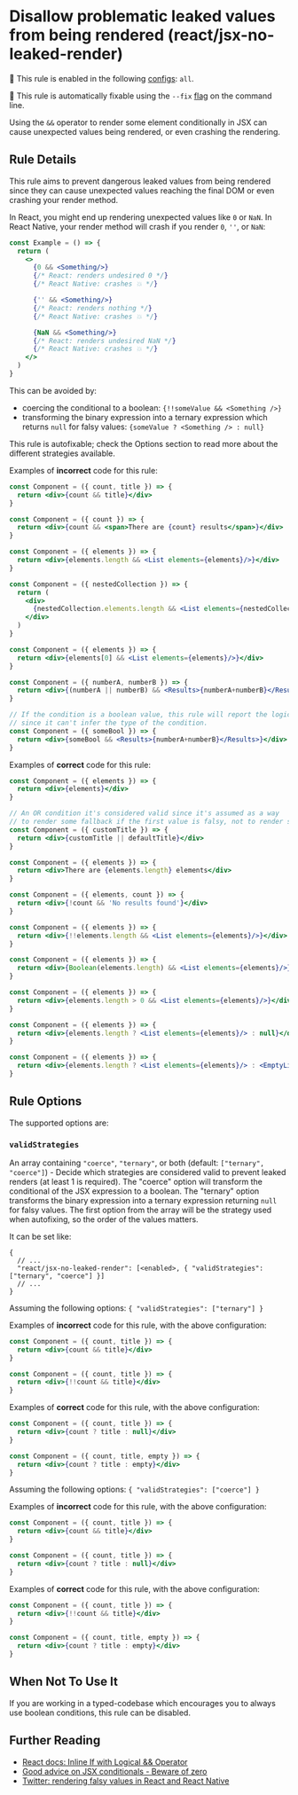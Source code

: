 # Disallow problematic leaked values from being rendered (react/jsx-no-leaked-render)

💼 This rule is enabled in the following [configs](https://github.com/jsx-eslint/eslint-plugin-react#shareable-configurations): `all`.

🔧 This rule is automatically fixable using the `--fix` [flag](https://eslint.org/docs/latest/user-guide/command-line-interface#--fix) on the command line.

Using the `&&` operator to render some element conditionally in JSX can cause unexpected values being rendered, or even crashing the rendering.

## Rule Details

This rule aims to prevent dangerous leaked values from being rendered since they can cause unexpected values reaching the final DOM or even crashing your render method.

In React, you might end up rendering unexpected values like `0` or `NaN`. In React Native, your render method will crash if you render `0`, `''`, or `NaN`:

```jsx
const Example = () => {
  return (
    <>
      {0 && <Something/>}
      {/* React: renders undesired 0 */}
      {/* React Native: crashes 💥 */}

      {'' && <Something/>}
      {/* React: renders nothing */}
      {/* React Native: crashes 💥 */}

      {NaN && <Something/>}
      {/* React: renders undesired NaN */}
      {/* React Native: crashes 💥 */}
    </>
  )
}
```

This can be avoided by:

- coercing the conditional to a boolean: `{!!someValue && <Something />}`
- transforming the binary expression into a ternary expression which returns `null` for falsy values: `{someValue ? <Something /> : null}`

This rule is autofixable; check the Options section to read more about the different strategies available.

Examples of **incorrect** code for this rule:

```jsx
const Component = ({ count, title }) => {
  return <div>{count && title}</div>
}
```

```jsx
const Component = ({ count }) => {
  return <div>{count && <span>There are {count} results</span>}</div>
}
```

```jsx
const Component = ({ elements }) => {
  return <div>{elements.length && <List elements={elements}/>}</div>
}
```

```jsx
const Component = ({ nestedCollection }) => {
  return (
    <div>
      {nestedCollection.elements.length && <List elements={nestedCollection.elements} />}
    </div>
  )
}
```

```jsx
const Component = ({ elements }) => {
  return <div>{elements[0] && <List elements={elements}/>}</div>
}
```

```jsx
const Component = ({ numberA, numberB }) => {
  return <div>{(numberA || numberB) && <Results>{numberA+numberB}</Results>}</div>
}
```

```jsx
// If the condition is a boolean value, this rule will report the logical expression
// since it can't infer the type of the condition.
const Component = ({ someBool }) => {
  return <div>{someBool && <Results>{numberA+numberB}</Results>}</div>
}
```

Examples of **correct** code for this rule:

```jsx
const Component = ({ elements }) => {
  return <div>{elements}</div>
}
```

```jsx
// An OR condition it's considered valid since it's assumed as a way
// to render some fallback if the first value is falsy, not to render something conditionally.
const Component = ({ customTitle }) => {
  return <div>{customTitle || defaultTitle}</div>
}
```

```jsx
const Component = ({ elements }) => {
  return <div>There are {elements.length} elements</div>
}
```

```jsx
const Component = ({ elements, count }) => {
  return <div>{!count && 'No results found'}</div>
}
```

```jsx
const Component = ({ elements }) => {
  return <div>{!!elements.length && <List elements={elements}/>}</div>
}
```

```jsx
const Component = ({ elements }) => {
  return <div>{Boolean(elements.length) && <List elements={elements}/>}</div>
}
```

```jsx
const Component = ({ elements }) => {
  return <div>{elements.length > 0 && <List elements={elements}/>}</div>
}
```

```jsx
const Component = ({ elements }) => {
  return <div>{elements.length ? <List elements={elements}/> : null}</div>
}
```

```jsx
const Component = ({ elements }) => {
  return <div>{elements.length ? <List elements={elements}/> : <EmptyList />}</div>
}
```

## Rule Options

The supported options are:

### `validStrategies`

An array containing `"coerce"`, `"ternary"`, or both (default: `["ternary", "coerce"]`) - Decide which strategies are considered valid to prevent leaked renders (at least 1 is required). The "coerce" option will transform the conditional of the JSX expression to a boolean. The "ternary" option transforms the binary expression into a ternary expression returning `null` for falsy values. The first option from the array will be the strategy used when autofixing, so the order of the values matters.

It can be set like:

```json5
{
  // ...
  "react/jsx-no-leaked-render": [<enabled>, { "validStrategies": ["ternary", "coerce"] }]
  // ...
}
```

Assuming the following options: `{ "validStrategies": ["ternary"] }`

Examples of **incorrect** code for this rule, with the above configuration:

```jsx
const Component = ({ count, title }) => {
  return <div>{count && title}</div>
}
```

```jsx
const Component = ({ count, title }) => {
  return <div>{!!count && title}</div>
}
```

Examples of **correct** code for this rule, with the above configuration:

```jsx
const Component = ({ count, title }) => {
  return <div>{count ? title : null}</div>
}
```

```jsx
const Component = ({ count, title, empty }) => {
  return <div>{count ? title : empty}</div>
}
```

Assuming the following options: `{ "validStrategies": ["coerce"] }`

Examples of **incorrect** code for this rule, with the above configuration:

```jsx
const Component = ({ count, title }) => {
  return <div>{count && title}</div>
}
```

```jsx
const Component = ({ count, title }) => {
  return <div>{count ? title : null}</div>
}
```

Examples of **correct** code for this rule, with the above configuration:

```jsx
const Component = ({ count, title }) => {
  return <div>{!!count && title}</div>
}
```

```jsx
const Component = ({ count, title, empty }) => {
  return <div>{count ? title : empty}</div>
}
```

## When Not To Use It

If you are working in a typed-codebase which encourages you to always use boolean conditions, this rule can be disabled.

## Further Reading

- [React docs: Inline If with Logical && Operator](https://reactjs.org/docs/conditional-rendering.html#inline-if-with-logical--operator)
- [Good advice on JSX conditionals - Beware of zero](https://thoughtspile.github.io/2022/01/17/jsx-conditionals/)
- [Twitter: rendering falsy values in React and React Native](https://twitter.com/kadikraman/status/1507654900376875011?s=21&t=elEXXbHhzWthrgKaPRMjNg)
